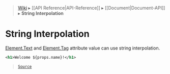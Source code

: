 > [Wiki](Home) ▸ [[API Reference|API-Reference]] ▸ [[Document|Document-API]] ▸ **String Interpolation**

# String Interpolation

[Element.Text](/Neft-io/neft/wiki/Document-Element.Text-API#class-text) and [Element.Tag](/Neft-io/neft/wiki/Document-Element.Tag-API#class-tag) attribute value can use string interpolation.

```xml
<h1>Welcome ${props.name}!</h1>
```

> [`Source`](/Neft-io/neft/blob/42e53472888b24a14f8aa89b8417a63790934b26/src/document/file/parse/storage.litcoffee)

